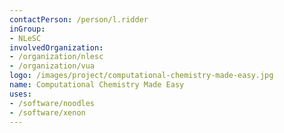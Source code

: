 ```yaml
---
contactPerson: /person/l.ridder
inGroup:
- NLeSC
involvedOrganization:
- /organization/nlesc
- /organization/vua
logo: /images/project/computational-chemistry-made-easy.jpg
name: Computational Chemistry Made Easy
uses:
- /software/noodles
- /software/xenon
---
```


